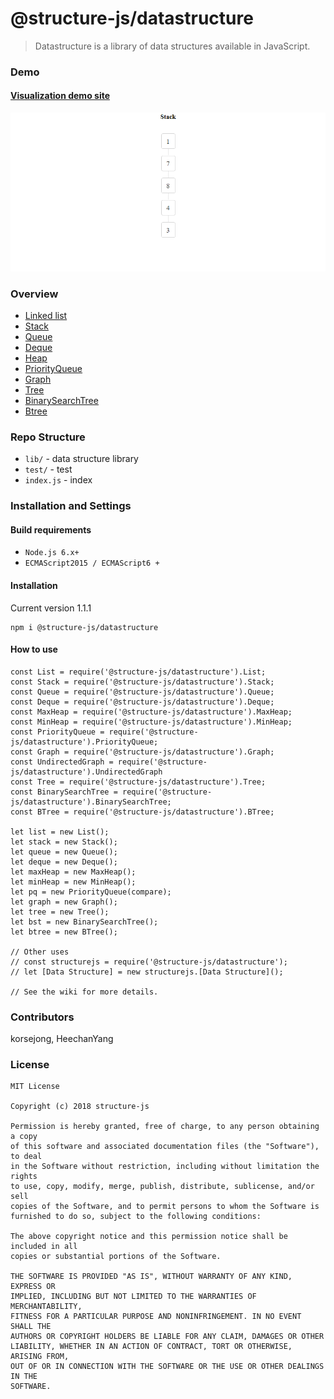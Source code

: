 # @structure-js/datastructure
> Datastructure is a library of data structures available in JavaScript.

### Demo

#### [Visualization demo site](http://structure-js-visualization.s3-website.ap-northeast-2.amazonaws.com/)
![demo](https://github.com/structure-js/images/blob/master/visualization.gif)

### Overview

* [Linked list](https://github.com/structure-js/datastructure/wiki/List)
* [Stack](https://github.com/structure-js/datastructure/wiki/Stack)
* [Queue](https://github.com/structure-js/datastructure/wiki/Queue)
* [Deque](https://github.com/structure-js/datastructure/wiki/Deque)
* [Heap](https://github.com/structure-js/datastructure/wiki/Heap)
* [PriorityQueue](https://github.com/structure-js/datastructure/wiki/PriorityQueue)
* [Graph](https://github.com/structure-js/datastructure/wiki/Graph)
* [Tree](https://github.com/structure-js/datastructure/wiki/Tree)
* [BinarySearchTree](https://github.com/structure-js/datastructure/wiki/BinarySearchTree)
* [Btree](https://github.com/structure-js/datastructure/wiki/BTree)

### Repo Structure
* `lib/` - data structure library
* `test/` - test
* `index.js` - index

### Installation and Settings
#### Build requirements
* `Node.js 6.x+`
* `ECMAScript2015 / ECMAScript6 +`

#### Installation
Current version 1.1.1
```
npm i @structure-js/datastructure
```

#### How to use
```
const List = require('@structure-js/datastructure').List;
const Stack = require('@structure-js/datastructure').Stack;
const Queue = require('@structure-js/datastructure').Queue;
const Deque = require('@structure-js/datastructure').Deque;
const MaxHeap = require('@structure-js/datastructure').MaxHeap;
const MinHeap = require('@structure-js/datastructure').MinHeap;
const PriorityQueue = require('@structure-js/datastructure').PriorityQueue;
const Graph = require('@structure-js/datastructure').Graph;
const UndirectedGraph = require('@structure-js/datastructure').UndirectedGraph
const Tree = require('@structure-js/datastructure').Tree;
const BinarySearchTree = require('@structure-js/datastructure').BinarySearchTree;
const BTree = require('@structure-js/datastructure').BTree;

let list = new List();
let stack = new Stack();
let queue = new Queue();
let deque = new Deque();
let maxHeap = new MaxHeap();
let minHeap = new MinHeap();
let pq = new PriorityQueue(compare);
let graph = new Graph();
let tree = new Tree();
let bst = new BinarySearchTree();
let btree = new BTree();

// Other uses
// const structurejs = require('@structure-js/datastructure');
// let [Data Structure] = new structurejs.[Data Structure]();

// See the wiki for more details.
```

### Contributors
korsejong, HeechanYang

### License
```
MIT License

Copyright (c) 2018 structure-js

Permission is hereby granted, free of charge, to any person obtaining a copy
of this software and associated documentation files (the "Software"), to deal
in the Software without restriction, including without limitation the rights
to use, copy, modify, merge, publish, distribute, sublicense, and/or sell
copies of the Software, and to permit persons to whom the Software is
furnished to do so, subject to the following conditions:

The above copyright notice and this permission notice shall be included in all
copies or substantial portions of the Software.

THE SOFTWARE IS PROVIDED "AS IS", WITHOUT WARRANTY OF ANY KIND, EXPRESS OR
IMPLIED, INCLUDING BUT NOT LIMITED TO THE WARRANTIES OF MERCHANTABILITY,
FITNESS FOR A PARTICULAR PURPOSE AND NONINFRINGEMENT. IN NO EVENT SHALL THE
AUTHORS OR COPYRIGHT HOLDERS BE LIABLE FOR ANY CLAIM, DAMAGES OR OTHER
LIABILITY, WHETHER IN AN ACTION OF CONTRACT, TORT OR OTHERWISE, ARISING FROM,
OUT OF OR IN CONNECTION WITH THE SOFTWARE OR THE USE OR OTHER DEALINGS IN THE
SOFTWARE.
```
